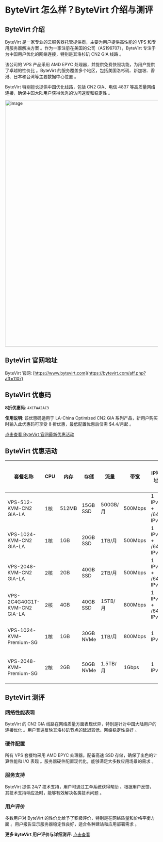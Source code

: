 # ByteVirt 怎么样？ByteVirt 介绍与测评

## ByteVirt 介绍

ByteVirt 是一家专业的云服务器托管提供商，主要为用户提供高性能的 VPS 和专用服务器解决方案 。作为一家注册在美国的公司（AS199707），ByteVirt 专注于为中国用户优化的网络连接，特别是其洛杉矶 CN2 GIA 线路 。

该公司的 VPS 产品采用 AMD EPYC 处理器，并提供免费快照功能，为用户提供了卓越的性价比 。ByteVirt 的服务覆盖多个地区，包括美国洛杉矶、新加坡、香港、日本和台湾等主要数据中心位置 。

ByteVirt 特别擅长提供中国优化线路，包括 CN2 GIA、电信 4837 等高质量网络连接，确保中国大陆用户获得优秀的访问速度和稳定性 。

<img width="2337" height="812" alt="image" src="https://github.com/user-attachments/assets/9cb35ddc-3a91-4f10-83e4-34d49961274a" />

## ByteVirt 官网地址

ByteVirt 官网: [https://www.bytevirt.com](https://bytevirt.com/aff.php?aff=1107)

## ByteVirt 优惠码

**8折优惠码**: `4XCFWA2AC3`

**使用说明**: 该优惠码适用于 LA-China Optimized CN2 GIA 系列产品，新用户购买时输入此优惠码可享受 8 折优惠，最低配置优惠后仅需 $4.4/月起 。

[点击查看 ByteVirt 官网最新优惠活动](https://bytevirt.com/aff.php?aff=1107)

## ByteVirt 优惠活动

| 套餐名称 | CPU | 内存 | 存储 | 流量 | 带宽 | IP地址 | 原价 | 优惠价 | 购买链接 |
|---------|-----|------|------|------|------|--------|------|--------|----------|
| VPS-512-KVM-CN2 GIA-LA | 1核 | 512MB | 15GB SSD | 500GB/月 | 500Mbps | 1 IPv4 + /64 IPv6 | $5.5/月 | $4.4/月 | [立即购买](https://bytevirt.com/aff.php?aff=1107&pid=288) |
| VPS-1024-KVM-CN2 GIA-LA | 1核 | 1GB | 20GB SSD | 1TB/月 | 500Mbps | 1 IPv4 + /64 IPv6 | $8/月 | $6.4/月 | [立即购买](https://bytevirt.com/aff.php?aff=1107&pid=289) |
| VPS-2048-KVM-CN2 GIA-LA | 2核 | 2GB | 40GB SSD | 2TB/月 | 500Mbps | 1 IPv4 + /64 IPv6 | $16.5/月 | $13.2/月 | [立即购买](https://bytevirt.com/aff.php?aff=1107&pid=290) |
| VPS-2C4G40G1T-KVM-CN2 GIA-LA | 2核 | 4GB | 40GB SSD | 15TB/月 | 800Mbps | 1 IPv4 + /64 IPv6 | $16/月 | $12.8/月 | [立即购买](https://bytevirt.com/aff.php?aff=1107&pid=294) |
| VPS-1024-KVM-Premium-SG | 1核 | 1GB | 30GB NVMe | 1TB/月 | 800Mbps | 1 IPv4 | $4/月 | - | [立即购买](https://bytevirt.com/aff.php?aff=1107) |
| VPS-2048-KVM-Premium-SG | 2核 | 2GB | 50GB NVMe | 1.5TB/月 | 1Gbps | 1 IPv4 | $5.5/月 | - | [立即购买](https://bytevirt.com/aff.php?aff=1107) |

## ByteVirt 测评

### 网络性能表现

ByteVirt 的 CN2 GIA 线路在网络质量方面表现优异，特别是针对中国大陆用户的连接优化 。用户普遍反映其洛杉矶节点的延迟较低，网络稳定性良好 。

### 硬件配置

所有 VPS 套餐均采用 AMD EPYC 处理器，配备高速 SSD 存储，确保了出色的计算性能和 I/O 表现 。服务器硬件配置现代化，能够满足大多数应用场景的需求 。

### 服务支持

ByteVirt 提供 24/7 技术支持，用户可通过工单系统获得帮助 。根据用户反馈，其技术支持响应及时，能够有效解决各类技术问题 。

### 用户评价

多数用户对 ByteVirt 的性价比给予了积极评价，特别是在网络质量和价格平衡方面 。用户报告显示服务器稳定性良好，适合各种建站和应用部署需求 。

**更多 ByteVirt 用户评价与详细测评**: [点击查看](https://bytevirt.com/aff.php?aff=1107)
